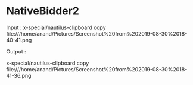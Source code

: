 # NativeBidder2
Input :
x-special/nautilus-clipboard
copy
file:///home/anand/Pictures/Screenshot%20from%202019-08-30%2018-40-41.png

Output :



x-special/nautilus-clipboard
copy
file:///home/anand/Pictures/Screenshot%20from%202019-08-30%2018-41-36.png

